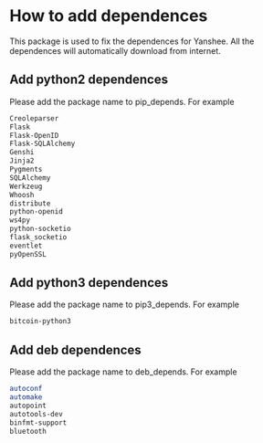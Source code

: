 # How to add dependences
This package is used to fix the dependences for Yanshee. All the dependences will automatically download from internet.

## Add python2 dependences
Please add the package name to pip_depends. For example
```bash
Creoleparser
Flask
Flask-OpenID
Flask-SQLAlchemy
Genshi
Jinja2
Pygments
SQLAlchemy
Werkzeug
Whoosh
distribute
python-openid
ws4py
python-socketio
flask_socketio
eventlet
pyOpenSSL
```
## Add python3 dependences
Please add the package name to pip3_depends. For example
```bash
bitcoin-python3
```

## Add deb dependences
Please add the package name to deb_depends. For example
```bash
autoconf
automake
autopoint
autotools-dev
binfmt-support
bluetooth
```
